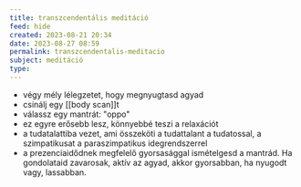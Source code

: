 ```yaml
---
title: transzcendentális meditáció
feed: hide
created: 2023-08-21 20:34
date: 2023-08-27 08:59
permalink: transzcendentalis-meditacio
subject: meditáció
type: 
---
```


- végy mély lélegzetet, hogy megnyugtasd agyad
- csinálj egy [[body scan]]t
- válassz egy mantrát: "oppo"
- ez egyre erősebb lesz, könnyebbé teszi a relaxációt
- a tudatalattiba vezet, ami összeköti a tudattalant a tudatossal, a szimpatikusat a paraszimpatikus idegrendszerrel
- a prezenciaidődnek megfelelő gyorsasággal ismételgesd a mantrád. Ha gondolataid zavarosak, aktív az agyad, akkor gyorsabban, ha nyugodt vagy, lassabban.